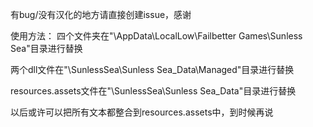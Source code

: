有bug/没有汉化的地方请直接创建issue，感谢

使用方法：
四个文件夹在"\AppData\LocalLow\Failbetter Games\Sunless Sea"目录进行替换

两个dll文件在"\SunlessSea\Sunless Sea_Data\Managed"目录进行替换

resources.assets文件在"\SunlessSea\Sunless Sea_Data"目录进行替换

以后或许可以把所有文本都整合到resources.assets中，到时候再说
